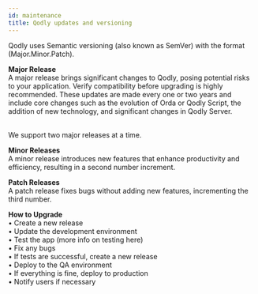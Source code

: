 ```yaml
---
id: maintenance
title: Qodly updates and versioning
---
```


Qodly uses Semantic versioning (also known as SemVer) with the format (Major.Minor.Patch).

<b>Major Release</b>
<br>A major release brings significant changes to Qodly, posing potential risks to your application. Verify compatibility before upgrading is highly recommended. 
These updates are made every one or two years and include core changes such as the evolution of Orda or Qodly Script, the addition of new technology, and significant changes in Qodly Server. 

<br>We support two major releases at a time.

<b>Minor Releases</b>
<br>A minor release introduces new features that enhance productivity and efficiency, resulting in a second number increment.

<b>Patch Releases</b>
<br>A patch release fixes bugs without adding new features, incrementing the third number.

<b>How to Upgrade</b><br>
•	Create a new release<br>
•	Update the development environment<br>
•	Test the app (more info on testing here)<br>
•	Fix any bugs<br>
•	If tests are successful, create a new release<br>
•	Deploy to the QA environment<br>
•	If everything is fine, deploy to production<br>
•	Notify users if necessary<br>

